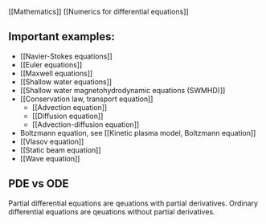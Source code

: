 [[Mathematics]]
[[Numerics for differential equations]]


## Important examples:
- [[Navier-Stokes equations]]
- [[Euler equations]]
- [[Maxwell equations]]
- [[Shallow water equations]]
- [[Shallow water magnetohydrodynamic equations (SWMHD)]]
- [[Conservation law, transport equation]]
	- [[Advection equation]]
	- [[Diffusion equation]]
	- [[Advection-diffusion equation]]
- Boltzmann equation, see [[Kinetic plasma model, Boltzmann equation]]
- [[Vlasov equation]]
- [[Static beam equation]]
- [[Wave equation]]


## PDE vs ODE
Partial differential equations are qeuations with partial derivatives.
Ordinary differential equations are qeuations without partial derivatives.